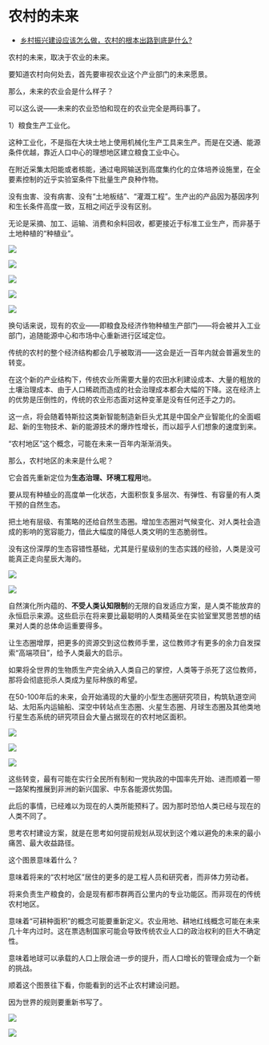 # 农村的未来

- [乡村振兴建设应该怎么做，农村的根本出路到底是什么?](https://www.zhihu.com/question/437882772/answer/2081194676)


农村的未来，取决于农业的未来。

要知道农村向何处去，首先要审视农业这个产业部门的未来愿景。

那么，未来的农业会是什么样子？

可以这么说——未来的农业恐怕和现在的农业完全是两码事了。

1）粮食生产工业化。

这种工业化，不是指在大块土地上使用机械化生产工具来生产。而是在交通、能源条件优越，靠近人口中心的理想地区建立粮食工业中心。

在附近采集太阳能或者核能，通过电网输送到高度集约化的立体培养设施里，在全要素控制的近乎实验室条件下批量生产良种作物。

没有虫害、没有病害、没有“土地板结”、“灌溉工程”。生产出的产品因为基因序列和生长条件高度一致，互相之间近乎没有区别。

无论是采摘、加工、运输、消费和余料回收，都更接近于标准工业生产，而非基于土地种植的“种植业”。

![](https://pica.zhimg.com/80/v2-d85c601bb6eaa8495e8898819c7bb555_1440w.jpg?source=c8b7c179)

![](https://pica.zhimg.com/80/v2-f228ec33bd0b6b98d9b5240fab19bb05_1440w.jpg?source=c8b7c179)

![](https://pic1.zhimg.com/80/v2-795e81f3f6d458da07578a0f6c2a78eb_1440w.jpg?source=c8b7c179)

![](https://pic3.zhimg.com/80/v2-d22ddcff29efb77160e85f17283df195_1440w.jpg?source=c8b7c179)

![](https://pica.zhimg.com/80/v2-5d99b0908d55f4d42488a023b7eae7f7_1440w.jpg?source=c8b7c179)

换句话来说，现有的农业——即粮食及经济作物种植生产部门——将会被并入工业部门，追随能源中心和市场中心重新进行区域定位。

传统的农村的整个经济结构都会几乎被取消——这会是近一百年内就会普遍发生的转变。

在这个新的产业结构下，传统农业所需要大量的农田水利建设成本、大量的粗放的土壤治理成本、由于人口稀疏而造成的社会治理成本都会大幅的下降。这在经济上的优势是压倒性的，传统的农业形态面对这种变革是没有任何还手之力的。

这一点，将会随着特斯拉这类新智能制造新巨头尤其是中国全产业智能化的全面崛起、新的生物技术、新的能源技术的爆炸性增长，而以超乎人们想象的速度到来。

“农村地区”这个概念，可能在未来一百年内渐渐消失。

那么，农村地区的未来是什么呢？

它会首先重新定位为**生态治理、环境工程用**地。

要从现有种植业的高度单一化状态，大面积恢复多层次、有弹性、有容量的有人类干预的自然生态。

把土地有层级、有策略的还给自然生态圈。增加生态圈对气候变化、对人类社会造成的影响的宽容能力，借此大幅度的降低人类文明的生态脆弱性。

没有这份深厚的生态容错性基础，尤其是行星级别的生态实践的经验，人类是没可能真正走向星辰大海的。

![](https://pic1.zhimg.com/80/v2-4fda502b41592afef10d3ae60a6ad057_1440w.jpg?source=c8b7c179)

![](https://pic2.zhimg.com/80/v2-23748d08d4a895f191f8341c40c69dd8_1440w.jpg?source=c8b7c179)

自然演化所内蕴的、**不受人类认知限制**的无限的自发适应方案，是人类不能放弃的永恒启示来源。这些启示在将来要比最聪明的人类精英坐在实验室里冥思苦想的结果对人类的总体命运重要得多。

让生态圈增厚，把更多的资源交到这位教师手里，这位教师才有更多的余力自发探索“高端项目”，给予人类最大的启示。

如果将全世界的生物质生产完全纳入人类自己的掌控，人类等于杀死了这位教师，那将会彻底扼杀人类成为星际种族的希望。

在50-100年后的未来，会开始涌现的大量的小型生态圈研究项目，构筑轨道空间站、太阳系内运输船、深空中转站点生态圈、火星生态圈、月球生态圈及其他类地行星生态系统的研究项目会大量占据现在的农村地区面积。

![](https://pic1.zhimg.com/80/v2-50911c6437f49b4a1da3876b63f96942_1440w.jpg?source=c8b7c179)

![](https://pic3.zhimg.com/80/v2-4a1b94665c2568aad5baac0a8475678a_1440w.jpg?source=c8b7c179)

![](https://pic2.zhimg.com/80/v2-f5e1c66d6b3158e262c125df1e69f24c_1440w.jpg?source=c8b7c179)

这些转变，最有可能在实行全民所有制和一党执政的中国率先开始、进而顺着一带一路架构推展到非洲的新兴国家、中东各能源优势国。

此后的事情，已经难以为现在的人类所能预料了。因为那时恐怕人类已经与现在的人类不同了。

思考农村建设方案，就是在思考如何提前规划从现状到这个难以避免的未来的最小痛苦、最大收益路径。

这个图景意味着什么？

意味着将来的“农村地区”居住的更多的是工程人员和研究者，而非体力劳动者。

将来负责生产粮食的，会是现有都市群两百公里内的专业功能区。而非现在的传统农村地区。

意味着“可耕种面积”的概念可能要重新定义。农业用地、耕地红线概念可能在未来几十年内过时。这在票选制国家可能会导致传统农业人口的政治权利的巨大不确定性。

意味着地球可以承载的人口上限会进一步的提升，而人口增长的管理会成为一个新的挑战。

顺着这个图景往下看，你能看到的远不止农村建设问题。

因为世界的规则要重新书写了。

![](https://pica.zhimg.com/80/v2-b56968956ecae6168c60149229770fb0_1440w.jpg?source=c8b7c179)

  

![](https://pica.zhimg.com/50/v2-a73039b6ce23c6b7fe60679141a838ec_720w.jpg?source=c8b7c179)